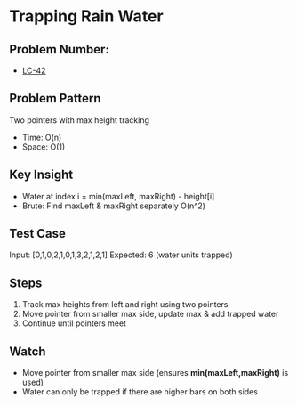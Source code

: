 # Trapping Rain Water

## Problem Number:

- [LC-42](https://leetcode.com/problems/trapping-rain-water/)

## Problem Pattern

Two pointers with max height tracking

- Time: O(n)
- Space: O(1)

## Key Insight

- Water at index i = min(maxLeft, maxRight) - height[i]
- Brute: Find maxLeft & maxRight separately O(n^2)

## Test Case

Input: [0,1,0,2,1,0,1,3,2,1,2,1]
Expected: 6 (water units trapped)

## Steps

1. Track max heights from left and right using two pointers
2. Move pointer from smaller max side, update max & add trapped water
3. Continue until pointers meet

## Watch

- Move pointer from smaller max side (ensures **min(maxLeft,maxRight)** is used)
- Water can only be trapped if there are higher bars on both sides
